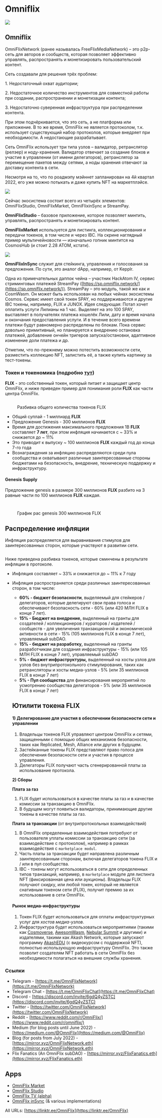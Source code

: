 # Omniflix

![](https://img3.teletype.in/files/66/8a/668ae16a-3366-47c6-b3d6-60c6f8499769.png)

## Omniflix <a href="#oksn" id="oksn"></a>

OmniFlixNetwork (ранее называлась FreeFlixMediaNetwork) – это p2p-сеть для авторов и сообществ, которая позволяет эффективно управлять, распространять и монетизировать пользовательский контент.

Сеть создавали для решения трёх проблем:

1\. Недостаточный охват аудитории;

2\. Недостаточное количество инструментов для совместной работы при создании, распространении и монетизации контента;

3\. Недостаточно суверенная инфраструктура при распределении контента.

При этом подчёркивается, что это сеть, а не платформа или приложение. В то же время, OmniFlix не является протоколом, т.к. использует существующий набор протоколов, которые внедряет при необходимости. А недостающие разрабатывает.

Сеть OmniFlix использует три типа узлов – валидатор, ретранслятор (релэер) и ноду-хранения. Валидатор отвечает за создание блоков и участие в управлении (от имени делегаторов), ретранслятор за перемещение пакетов между сетями, а ноды хранения отвечают за доставку контента в сети.

Несмотря на то, что по роадмэпу мэйннет запланирован на 4й квартал 2022, его уже можно потыкать и даже купить NFT на маркетплэйсе.

![](https://telegra.ph/file/d3aa4e68024e2268fcf98.png)

Сейчас экосистема состоит всего из четырёх элементов: OmniFlixStudio, OmniFlixMarket, OmniFlixinSync и StreamPay.

**OmniFlixStudio** – базовое приложение, которое позволяет минтить, управлять, распространять и монетизировать контент.

**OmniFlixMarket** используется для листинга, коллекционирования и передачи токенов, в том числе и через IBC. На скрине наглядный пример мультичейновости — изначально гопник минтится на CosmosHub (и стоит 2.28 ATOM, кстати).

![](https://telegra.ph/file/971f3fb9200824a74f650.png)

**OmniFlixInSync** служит для стейкинга, управления и голосования за предложения. По сути, это аналог dApp, например, от Kepplr.

Одна из примечательных даппок чейна – участник HackAtom IV, сервис стриминговых платежей StreamPay ([https://sp.omniflix.network/](https://sp.omniflix.network/)). StreamPay – это модуль, такой же как и CosmWasm. Он может быть использован на любых чейнах экосистемы Cosmos. Сервис имеет свой токен SPAY, но поддерживаются и другие IBC токены, например, FLIX и JUNOX. Идея следующая: Потап хочет оплатить услуги Лилианы на 1 час. Выделяет на это 100 SPAY, выставляет в получателях платежа кошелёк Лили, дату и время начала и окончания предоставления услуги. И в течение всего времени платежи будут равномерно распределены по блокам. Пока сервис довольно примитивный, но планируется к внедрению остановка платежей, добавление ончейн тригеров запуска/остановки, адаптивное изменение доли платежа и др.

Отметим, что по-прежнему можно потестить возможности сети, разместить коллекцию NFT, залистить её, а также купить картинку за тест-токены.

### Токен и токеномика (подробно [тут](https://mirror.xyz/omniflixnetwork.eth/ofhbzvUBx5WjrrGyNWHSnGYFDA3NtnmIGko16cxYG4M))

**FLIX** - это собственный токен, который питает и защищает центр OmniFlix, и ниже приведен пример для понимания роли **FLIX** как части центра OmniFlix.

<figure><img src="../.gitbook/assets/image (30).png" alt=""><figcaption><p>Разбивка общего количества токенов FLIX</p></figcaption></figure>

* Общий суплай - 1 миллиард **FLIX**
* Предложение Genesis - 300 миллионов **FLIX**
* Время для достижения максимального предложения 1B **FLIX** составляет **7 лет**, при этом инфляция начинается с \~ 33% и снижается до \~ 11%
* Это приводит к выпуску \~ 100 миллионов **FLIX** каждый год до конца 7-го года
* Вознаграждения за инфляцию распределяются среди пула сообщества и охватывают различные заинтересованные стороны бюджетами на безопасность, внедрение, техническую поддержку и инфраструктуру.

#### Genesis Supply

Предложение genesis в размере 300 миллионов **FLIX** разбито на 3 равные части по 100 миллионов **FLIX** каждая.

<figure><img src="../.gitbook/assets/image (29).png" alt=""><figcaption></figcaption></figure>

<figure><img src="../.gitbook/assets/image (2).png" alt=""><figcaption><p>График рас genesis 300 миллионов FLIX</p></figcaption></figure>

## Распределение инфляции

Инфляция распределяется для выравнивания стимулов для заинтересованных сторон, которые участвуют в развитии сети.

<figure><img src="../.gitbook/assets/image (1).png" alt=""><figcaption></figcaption></figure>

Ниже приведена разбивка токенов, которые сминчены в результате инфляции в протоколе.

* Инфляция составляет \~ 33% и снижается до \~ 11% к 7 году
*   Инфляция распространяется среди различных заинтересованных сторон, в том числе:

    * **60% - бюджет безопасности**, выделяемый для стейкеров / делегаторов, которые делегируют свои права голоса и обеспечивают безопасность сети - 60% (или 420 МЛН FLIX в конце 7 лет).
    * **15% - Бюджет на внедрение,** выделенный на гранты для создателей / коллекционеров / кураторов / издателей / сообществ - для увеличения транзакционной и экономической активности в сети - 15% (105 миллионов FLIX в конце 7 лет), управляемый subDAO.
    * **15% - бюджет на разработку,** выделенный на гранты разработчикам для создания инфраструктуры - 15% (или 105 МЛН FLIX в конце 7 лет), управляемый subDAO
    * **5% - бюджет инфраструктуры,** выделенный на хосты узлов для узлов без внутрипротокольного стимулирования, таких как ретрансляторы и хосты медиа-узлов - 5% (или 35 миллионов FLIX в конце 7 лет)
    * **5% - Пул сообщества** для финансирования мероприятий по усмотрению сообщества делегаторов - 5% (или 35 миллионов FLIX в конце 7 лет)



    ## Ютилити токена FLIX



    #### 1) Делегирование для участия в обеспечении безопасности сети и управлении

    1. Владельцы токенов FLIX управляют центром OmniFlix и сетями, защищенными с помощью общих механизмов безопасности, таких как Replicated, Mesh, Alliance или других в будущем.
    2. Застейканные токены FLIX представляют право голоса  для обеспечения безопасности сети и участия в процессе управления.
    3.  Делегаторы FLIX получают часть сгенерированной платы за использование протокола.



    **2) Сборы**

    &#x20;    **Плата за газ**

    1. FLIX будет использоваться в качестве платы за газ и в качестве комиссии за транзакцию в OmniFlix.
    2. В будущем могут появиться валидаторы, принимающие другие токены в качестве платы за газ.

    &#x20;    **Плата за транзакции** (от внутрипротокольных взаимодействий)

    1. В OmniFlix определенные взаимодействия потребуют от пользователя уплаты комиссии за транзакцию сети (за взаимодействие с протоколом), например в рамках взаимодействия с `marketplace modul`.
    2. Часть платы за транзакции будет направлена различным заинтересованным сторонам, включая делегаторов токена FLIX и / или в пул сообщества.
    3. IBC - токены  могут использоваться в сети для определенных типов транзакций, например, в `marketplace` модуле для листинга NFT (фиксированная цена или аукционы). Владельцы FLIX получают скидку, или любой токен, который не является снативным токеном сети (FLIX), получит премию за их использование в сети OmniFlix.

    #### &#x20;  Рынок медиа-инфраструктуры

    1. Токен FLIX будет использоваться для оплаты инфраструктурных услуг для _хостов медиа-узлов_.
    2. Инфраструктура будет использоваться мероприятиями (такими как [Cosmoverse](https://cosmoverse.omniflix.co/), [AwesomWasm](https://tickets.awesomwasm.com/buyTickets), [Nebular Summit](https://tickets.nebular.builders/) и другими) и издателями, такими как Akash Network, которые запускают программу [AkashEDU](https://akashedu.omniflix.tv/) (с видеокурсом с поддержкой NFT), полностью использующую инфраструктуру OmniFlix. Это также позволит создателям NFT работать в сети OmniFlix без необходимости полагаться на внешние службы хранения.

### Ссылки

* Telegram - [https://t.me/OmniFlixNetwork](https://t.me/OmniFlixNetwork)
* Telegram Chat - [https://t.me/OmniFlixChat](https://t.me/OmniFlixChat)
* Discord - [https://discord.com/invite/6gdQ4yZSTC](https://discord.com/invite/6gdQ4yZSTC)
* Twitter - [https://twitter.com/OmniFlixNetwork](https://twitter.com/OmniFlixNetwork)
* Reddit - [https://www.reddit.com/r/OmniFlix/](https://www.reddit.com/r/omniflix/)
* Medium (for blog posts until June 2022) - [https://medium.com/@OmniFlix](https://medium.com/@OmniFlix)
* Blog (for posts from July 2022) - [https://mirror.xyz/OmniFlixNetwork.eth](https://mirror.xyz/OmniFlixNetwork.eth)
* Flix Fanatics (An OmniFlix subDAO) - [https://mirror.xyz/FlixFanatics.eth](https://mirror.xyz/FlixFanatics.eth)

## Apps

* [OmniFlix Market](https://omniflix.market/)
* [OmniFlix Studio](https://app.omniflix.studio/)
* [OmniFlix TV (alpha)](https://alpha.omniflix.tv/)
* [OmniFlix inSync](https://omniflix.co/) (& various implementations)

All URLs: [https://linktr.ee/OmniFlix](https://linktr.ee/OmniFlix)
